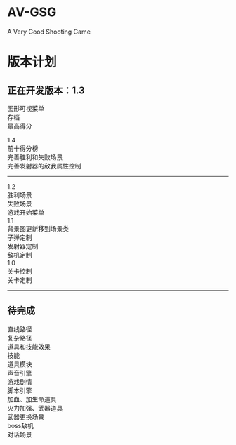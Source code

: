 AV-GSG
======
A Very Good Shooting Game 

版本计划
========

正在开发版本：1.3
---------------
  
图形可视菜单  
存档  
最高得分  

1.4  
前十得分榜  
完善胜利和失败场景  
完善发射器的敌我属性控制  

---------------------------------------
  
1.2  
胜利场景  
失败场景  
游戏开始菜单  
1.1  
背景图更新移到场景类  
子弹定制  
发射器定制  
敌机定制  
1.0  
关卡控制  
关卡定制  

---------------------------------------
  
待完成
-------

直线路径  
复杂路径  
道具和技能效果  
技能  
道具模块  
声音引擎  
游戏剧情  
脚本引擎  
加血、加生命道具  
火力加强、武器道具  
武器更换场景  
boss敌机  
对话场景  
